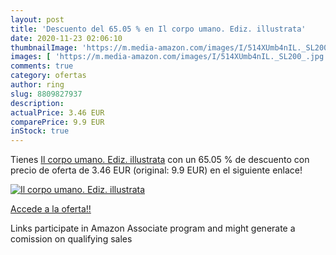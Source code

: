 ```yaml
---
layout: post
title: 'Descuento del 65.05 % en Il corpo umano. Ediz. illustrata'
date: 2020-11-23 02:06:10
thumbnailImage: 'https://m.media-amazon.com/images/I/514XUmb4nIL._SL200_.jpg'
images: [ 'https://m.media-amazon.com/images/I/514XUmb4nIL._SL200_.jpg' ]
comments: true
category: ofertas
author: ring
slug: 8809827937
description:
actualPrice: 3.46 EUR
comparePrice: 9.9 EUR
inStock: true
---
```


Tienes [Il corpo umano. Ediz. illustrata](https://www.amazon.it/dp/8809827937/?tag=tolees00-21) con un 65.05 % de descuento con precio de oferta de 3.46 EUR (original: 9.9 EUR) en el siguiente enlace!

[![Il corpo umano. Ediz. illustrata](https://m.media-amazon.com/images/I/514XUmb4nIL._SL200_.jpg)](https://www.amazon.it/dp/8809827937/?tag=tolees00-21)

[Accede a la oferta!!](https://www.amazon.it/dp/8809827937/?tag=tolees00-21)

Links participate in Amazon Associate program and might generate a comission on qualifying sales


